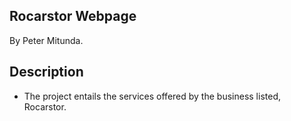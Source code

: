 ## Rocarstor Webpage
 By Peter Mitunda.
## Description
- The project entails the services offered by the business listed, Rocarstor.
